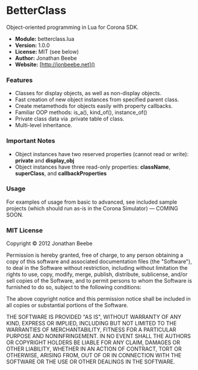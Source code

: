 BetterClass
===========

Object-oriented programming in Lua for Corona SDK.

* **Module:** betterclass.lua
* **Version:** 1.0.0
* **License:** MIT (see below)
* **Author:** Jonathan Beebe
* **Website:** [http://jonbeebe.net]()

### Features

* Classes for display objects, as well as non-display objects.
* Fast creation of new object instances from specified parent class.
* Create metamethods for objects easily with property callbacks.
* Familiar OOP methods: is_a(), kind_of(), instance_of()
* Private class data via .private table of class.
* Multi-level inheritance.

### Important Notes

* Object instances have two reserved properties (cannot read or write): **private** and **display_obj**
* Object instances have three read-only properties: **className**, **superClass**, and **callbackProperties**

### Usage

For examples of usage from basic to advanced, see included sample projects (which should run as-is in the Corona Simulator) &mdash; COMING SOON.


### MIT License

Copyright &copy; 2012 Jonathan Beebe

Permission is hereby granted, free of charge, to any person obtaining a copy of this software and associated documentation files (the "Software"), to deal in the Software without restriction, including without limitation the rights to use, copy, modify, merge, publish, distribute, sublicense, and/or sell copies of the Software, and to permit persons to whom the Software is furnished to do so, subject to the following conditions:

The above copyright notice and this permission notice shall be included in all copies or substantial portions of the Software.

THE SOFTWARE IS PROVIDED "AS IS", WITHOUT WARRANTY OF ANY KIND, EXPRESS OR IMPLIED, INCLUDING BUT NOT LIMITED TO THE WARRANTIES OF MERCHANTABILITY, FITNESS FOR A PARTICULAR PURPOSE AND NONINFRINGEMENT. IN NO EVENT SHALL THE AUTHORS OR COPYRIGHT HOLDERS BE LIABLE FOR ANY CLAIM, DAMAGES OR OTHER LIABILITY, WHETHER IN AN ACTION OF CONTRACT, TORT OR OTHERWISE, ARISING FROM, OUT OF OR IN CONNECTION WITH THE SOFTWARE OR THE USE OR OTHER DEALINGS IN THE SOFTWARE.